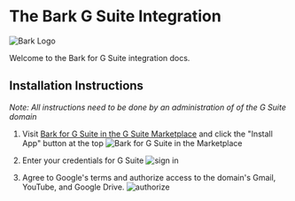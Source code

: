 The Bark G Suite Integration
=======================

![Bark Logo](https://www.bark.us/bark-logo-sm.png)

Welcome to the Bark for G Suite integration docs.

Installation Instructions
----------------

_Note: All instructions need to be done by an administration of of the G Suite
domain_

1. Visit [Bark for G Suite in the G Suite Marketplace](https://chrome.google.com/webstore/detail/bark-for-g-suite/pgfjoaigbnaoninopiljhheoikffbali)
and click the "Install App" button at the top
 ![Bark for G Suite in the Marketplace](https://s3.amazonaws.com/bark-assets/gsuite/step_1-marketplace.png)

2. Enter your credentials for G Suite
 ![sign in](https://s3.amazonaws.com/bark-assets/gsuite/step_2-sign_in.png)

3. Agree to Google's terms and authorize access to the domain's Gmail, YouTube,
   and Google Drive.
 ![authorize](https://s3.amazonaws.com/bark-assets/gsuite/step_3-authorize.png)
